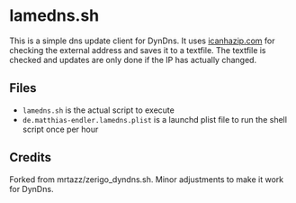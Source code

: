 # lamedns.sh
This is a simple dns update client for DynDns. It uses
[icanhazip.com](http://icanhazip.com) for checking the external address and
saves it to a textfile. The textfile is checked and updates are only done if
the IP has actually changed.

## Files
- `lamedns.sh` is the actual script to execute
- `de.matthias-endler.lamedns.plist` is a launchd plist file to run the shell script once per hour

## Credits
Forked from mrtazz/zerigo_dyndns.sh. Minor adjustments to make it work
for DynDns.

